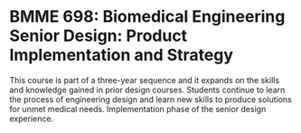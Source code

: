 # BMME 698: Biomedical Engineering Senior Design: Product Implementation and Strategy

This course is part of a three-year sequence and it expands on the skills and knowledge gained in prior design courses. Students continue to learn the process of engineering design and learn new skills to produce solutions for unmet medical needs. Implementation phase of the senior design experience.